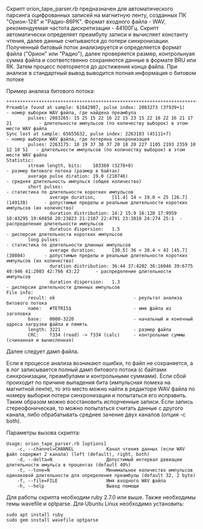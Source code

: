 Скрипт orion_tape_parser.rb предназначен для автоматического парсинга оцифрованных записей на магнитную ленту, созданных ПК "Орион-128" и "Радио-86РК". Формат входного файла - WAV, рекомендуемая частота дискретизации - 44100Гц. Скрипт автоматически определяет преамбулу записи и вычисляет константу чтения, далее данные считываются до потери синхронизации. Полученный битовый поток анализируется и определяется формат файла ("Орион" или "Радио"), далее проверяется размер, контрольнуая сумма файла и соответственно сохраняются данные в формате BRU или RK. Затем процесс повторяется до достижения конца файла. При анализе в стандартный вывод выводится полная информация о битовом потоке


Пример анализа битового потока:
```
********************************************************************************
Preamble found at sample: 61642907, pulse index: 2083273 (3f939+1)                - номер выборки WAV файла, где найдена преамбула
        pulses: 2083265: 15 25 15 22 16 22 15 23 15 22 16 22 16 21 17 21          - длительности импульсов (по количеству выборок) в этом месте WAV файла
Sync lost at sample: 65655632, pulse index: 2263183 (45111+7)                     - номер выборки WAV файла, где потеряна синхронизация
        pulses: 2263175: 18 19 37 38 37 20 18 20 227 1105 2193 2359 10 12 10 51   - длительности импульсов (по количеству выборок) в этом месте WAV файла
Statistic:
        stream length, bits:    103360 (3278+0)                                   - размер битового потока (размер в байтах)
        average pulse diration: 19.0 (210746)                                     - средняя длительность импулься (общее количество)
        short pulses:                                                             - статистика по длительности коротких импульсов
                average duration,      [11.4] 14 < 19.0 < 25 [26.7] (149138)      - допустимые пределы и реальные длительности коротких импульсов (их количество) 
                duration distribution: 14:2 15:9 16:120 17:9959 18:43295 19:60858 20:23823 21:2187 22:4791 23:3818 24:274 25:1  - распределение длительности импульсов
                duratuin dispersion:   1.5                                        - дисперсия длительности коротких импульсов
        long pulses:                                                              - статистика по длительности длинных импульсов
                average duration:      [30.5] 36 < 38.4 < 43 [45.7] (30804)       - допустимые пределы и реальные длительности коротких импульсов (их количество)
                duration distribution: 36:44 37:4202 38:16046 39:6775 40:946 41:2003 42:766 43:22      - распределение длительности импульсов
                duration dispersion:   1.3                                        - дисперсия длительности длинных импульсов
File info:
        result: ok                             - реультат анализа битового потока
        name:   #TETRIS$                       - имя файла из заголовка
        base:   0000-3220                      - начальный и конечный адреса загрузки файла в пямять
        length: 3221                           - размер файла
        CRC:    f334 (read) -> f334 (calc)     - контрольные суммы (счинанная и вычисленная)
```
Далее следует дамп файла. 

Если в процессе анализа возникают ошибки, то файл не сохраняется, а в лог записывается полный дамп битового потока (с байтами синхронизации, преамбулами и контрольными суммами). Если сбой проиходит по причине выпадения бита (импульсная помеха на магнитной ленте), то это место можно найти в редакторе WAV файла по номеру выборки потери синхронизации и попытаться его исправить. Таким образом можно восстановить испорченные записи. Если запись стереофоническая, то можно попытаться считать данные с другого канала, либо обрабатывать среднее зачение двух каналов (опция -c both).

Параметры вызова скрипта:
```
Usage: orion_tape_parser.rb [options]
    -c, --channel=CHANNEL            Канал чтения данных (если WAV файл содержит 2 канала) (left (default), right, both)
    -d, --delta=N                    Допустимый интервал девиации длительности имульса в процентах (default 40%)
    -t, --tone=N                     Минимальное количество импульсов одинаковой длительности для определения преамбулы (default 32, 2 byte)
    -f, --file=FILE                  Имя входного WAV файла
    -h, --help                       Вывод помощи
```

Для работы скрипта необходим ruby 2.7.0 или выше. Также необходимы гемы wavefile и optparse. Для Ubuntu Linux необходимо установить:
```
sudo apt install ruby
sudo gem install wavefile optparse 
```
